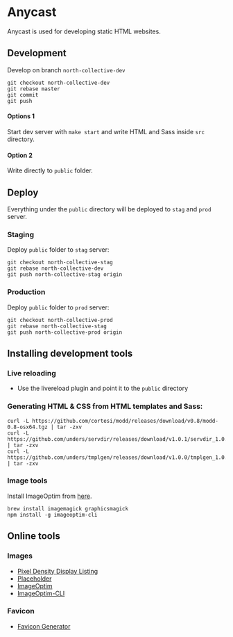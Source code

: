 # Anycast
Anycast is used for developing static HTML websites.


## Development
Develop on branch `north-collective-dev`

```
git checkout north-collective-dev
git rebase master
git commit
git push
```

#### Options 1
Start dev server with `make start` and write HTML and Sass inside `src` directory.

#### Option 2
Write directly to `public` folder.


## Deploy
Everything under the `public` directory will be deployed to `stag` and `prod` server.

### Staging
Deploy `public` folder to `stag` server:

```
git checkout north-collective-stag
git rebase north-collective-dev
git push north-collective-stag origin
```

### Production
Deploy `public` folder to `prod` server:

```
git checkout north-collective-prod
git rebase north-collective-stag
git push north-collective-prod origin
```

## Installing development tools

### Live reloading
* Use the livereload plugin and point it to the `public` directory

### Generating HTML & CSS from HTML templates and Sass:

```
curl -L https://github.com/cortesi/modd/releases/download/v0.8/modd-0.8-osx64.tgz | tar -zxv
curl -L https://github.com/unders/servdir/releases/download/v1.0.1/servdir_1.0.1_darwin_amd64.tar.gz | tar -zxv
curl -L https://github.com/unders/tmplgen/releases/download/v1.0.0/tmplgen_1.0.0_darwin_amd64.tar.gz | tar -zxv
```

### Image tools
Install ImageOptim from [here](https://imageoptim.com/mac).

```
brew install imagemagick graphicsmagick
npm install -g imageoptim-cli
```

## Online tools

### Images
* [Pixel Density Display Listing](https://pixensity.com/)
* [Placeholder](https://placeholder.com/)
* [ImageOptim](https://imageoptim.com/mac)
* [ImageOptim-CLI](https://jamiemason.github.io/ImageOptim-CLI/)

### Favicon
* [Favicon Generator](https://realfavicongenerator.net/)

